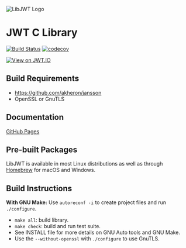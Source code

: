![LibJWT Logo](https://user-images.githubusercontent.com/320303/33439880-82406da4-d5bc-11e7-8959-6d53553c1984.png)

# JWT C Library

[![Build Status](https://app.travis-ci.com/benmcollins/libjwt.svg?branch=master)](https://app.travis-ci.com/github/benmcollins/libjwt) [![codecov](https://codecov.io/gh/benmcollins/libjwt/graph/badge.svg?token=MhCaZ8cpwQ)](https://codecov.io/gh/benmcollins/libjwt)

[![View on JWT.IO](http://jwt.io/img/badge.svg)](https://jwt.io)

## Build Requirements

- https://github.com/akheron/jansson
- OpenSSL or GnuTLS

## Documentation

[GitHub Pages](https://benmcollins.github.io/libjwt/)

## Pre-built Packages

LibJWT is available in most Linux distributions as well as through [Homebrew](https://brew.sh/)
for macOS and Windows.

## Build Instructions

**With GNU Make:** Use ``autoreconf -i`` to create project files and run ``./configure``.
- ``make all``: build library.
- ``make check``: build and run test suite.
- See INSTALL file for more details on GNU Auto tools and GNU Make.
- Use the ``--without-openssl`` with ``./configure`` to use GnuTLS.
